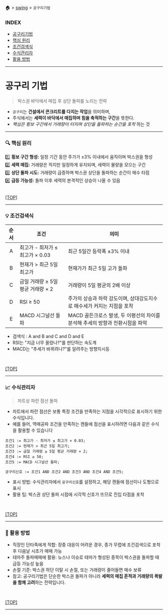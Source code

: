 🏠 > [swing](./) > `공구리기법`
<!-- https://m.blog.naver.com/small-bird/223882418999 -->

### INDEX
- [공구리기법](#공구리-기법)
- [핵심 원리](#-핵심-원리)
- [조건검색식](#-조건검색식)
- [수식관리자](#-수식관리자)
- [활용 방법](#-활용-방법)

---
# 공구리 기법
> 박스권 바닥에서 매집 후 상단 돌파를 노리는 전략
- `공구리`는 **건설에서 콘크리트를 다지는 작업**을 의미하며, 
- 주식에서는 **세력이 바닥에서 매집하며 힘을 축적하는 구간**을 뜻한다.
- _핵심은 횡보 구간에서 거래량이 터지며 상단을 돌파하는 순간을 포착_ 하는 것

---
### 🔍 핵심 원리
1️⃣ **횡보 구간 형성:** 일정 기간 동안 주가가 ±3% 이내에서 움직이며 박스권을 형성 <br/>
2️⃣ **세력 매집:** 거래량은 적지만 일정하게 유지되며, 세력이 물량을 모으는 구간 <br/>
3️⃣ **상단 돌파 시도:** 거래량이 급증하며 박스권 상단을 돌파하는 순간이 매수 타점 <br/>
4️⃣ **급등 가능성:** 돌파 이후 세력의 본격적인 상승이 나올 수 있음 <br/>
<br/>

[[TOP]](#index)

---
### 💡 조건검색식
| 순서 | 조건 | 의미 |
|:---:|--------|---------|
| A | 최고가 - 최저가 ≤ 최고가 × 0.03     | 최근 5일간 등락폭 ±3% 이내    |
| B | 현재가 > 최근 5일 최고가            | 현재가가 최근 5일 고가 돌파    |
| C | 금일 거래량 ≥ 5일 평균 거래량 × 2    | 거래량이 5일 평균의 2배 이상   |
| D | RSI ≥ 50          | 주가의 상승과 하락 강도이며, 상대강도지수로 매수세가 커지는 지점을 포착 |
| E | MACD 시그널선 돌파  | MACD 골든크로스 발생, 두 이평선의 차이를 분석해 추세의 방향과 전환시점을 파악 |

- 검색식 :  A and B and C and D and E
- RSI는 "지금 너무 올랐나?"를 판단하는 속도계
- MACD는 "추세가 바뀌려나?"를 알려주는 방향지시등


<br/>

[[TOP]](#index)

---
### 📈 수식관리자 
> 차트상 파란 점선 돌파
- 차트에서 파란 점선은 보통 특정 조건을 만족하는 지점을 시각적으로 표시하기 위한 수식입니다. 
- 예를 들어, 역매공파 조건을 만족하는 캔들에 점선을 표시하려면 다음과 같은 수식을 활용할 수 있습니다

```shell
조건1 := 최고가 - 최저가 ≤ 최고가 × 0.03;
조건2 := 현재가 > 최근 5일 최고가;
조건3 := 금일 거래량 ≥ 5일 평균 거래량 × 2;
조건4 := RSI ≥ 50;
조건5 := MACD 시그널선 돌파;

공구리신호 := 조건1 AND 조건2 AND 조건3 AND 조건4 AND 조건5;
```
- 표시 방법: 수식관리자에서 `공구리신호`를 설정하고, 해당 캔들에 점선이나 도형으로 표시
- 활용 팁: 박스권 상단 돌파 시점에 시각적 신호가 뜨므로 진입 타점을 포착
<br/>

[[TOP]](#index)

---
### 🧠 활용 방법
- 직장인 단타족에게 적합: 장중 대응이 어려운 경우, 종가 무렵에 조건검색으로 포착 후 다음날 시초가 매매 가능
- 테마주 돌파매매에 활용: 뉴스나 이슈로 테마가 형성된 종목이 박스권을 돌파할 때 급등 가능성 높음
- 손절 기준: 박스권 하단 이탈 시 손절, 또는 거래량이 줄어들면 매수 보류
- 참고: 공구리기법은 단순한 박스권 돌파가 아니라 **세력의 매집 흔적과 거래량의 폭발을 함께 고려**하는 전략입니다.



<br/>

[[TOP]](#index)

---

